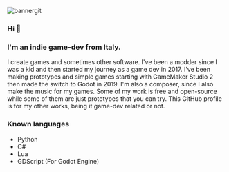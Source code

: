 ![bannergit](https://user-images.githubusercontent.com/35233596/144819605-b9ccdca7-0f42-4950-bfdd-e6370b07b6a8.png)
### Hi 👋
### I'm an indie game-dev from Italy.
I create games and sometimes other software. I've been a modder since I was a kid and then started my journey as a game dev in 2017. I've been making prototypes and simple games starting with GameMaker Studio 2 then made the switch to Godot in 2019. I'm also a composer, since I also make the music for my games. Some of my work is free and open-source while some of them are just prototypes that you can try. This GitHub profile is for my other works, being it game-dev related or not.

### Known languages
- Python
- C#
- Lua
- GDScript (For Godot Engine)
